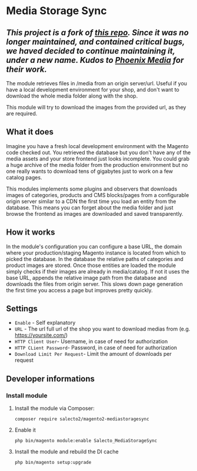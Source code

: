 # Media Storage Sync
*This project is a fork of [this repo](https://github.com/PHOENIX-MEDIA/magento2-mediastoragesync). Since it was no longer maintained, and contained critical bugs, we haved decided to continue maintaining it, under a new name. Kudos to [Phoenix Media](https://www.phoenix-media.eu/de/) for their work.* 
---
The module retrieves files in /media from an origin server/url. Useful if you have a local development environment for your shop, and don't want to download the whole media folder along with the shop. 

This module will try to download the images from the provided url, as they are required. 

## What it does

Imagine you have a fresh local development environment with the Magento code checked out.
You retrieved the database but you don't have any of the media assets and your store frontend
just looks incomplete. You could grab a huge archive of the media folder from the production
environment but no one really wants to download tens of gigabytes just to work on a few catalog
pages.

This modules implements some plugins and observers that downloads images of categories,
products and CMS blocks/pages from a configurable origin server similar to a CDN the first time
you load an entity from the database. This means you can forget about the media folder and
just browse the frontend as images are downloaded and saved transparently.

## How it works

In the module's configuration you can configure a base URL, the domain where your production/staging
Magento instance is located from which to picked the database. In the database the relative
paths of categories and product images are stored. Once those entities are loaded the module
simply checks if their images are already in media/catalog. If not it uses the base URL,
appends the relative image path from the database and downloads the files from origin server.
This slows down page generation the first time you access a page but improves pretty quickly.

## Settings

- `Enable` - Self explanatory
- `URL` - The url full url of the shop you want to download medias from (e.g. https://yoursite.com/)
- `HTTP Client User`- Username, in case of need for authorization 
- `HTTP CLient Password`- Password, in case of need for authorization
- `Download Limit Per Request`- Limit the amount of downloads per request

## Developer informations

### Install module

1. Install the module via Composer:
    ``` 
    composer require salecto2/magento2-mediastoragesync
    ```
2. Enable it

    ```
    php bin/magento module:enable Salecto_MediaStorageSync
    ```

3. Install the module and rebuild the DI cache

    ```
    php bin/magento setup:upgrade
    ```
